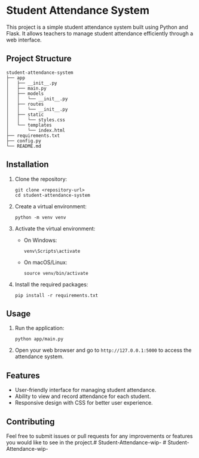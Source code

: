 # Student Attendance System

This project is a simple student attendance system built using Python and Flask. It allows teachers to manage student attendance efficiently through a web interface.

## Project Structure

```
student-attendance-system
├── app
│   ├── __init__.py
│   ├── main.py
│   ├── models
│   │   └── __init__.py
│   ├── routes
│   │   └── __init__.py
│   ├── static
│   │   └── styles.css
│   └── templates
│       └── index.html
├── requirements.txt
├── config.py
└── README.md
```

## Installation

1. Clone the repository:
   ```
   git clone <repository-url>
   cd student-attendance-system
   ```

2. Create a virtual environment:
   ```
   python -m venv venv
   ```

3. Activate the virtual environment:
   - On Windows:
     ```
     venv\Scripts\activate
     ```
   - On macOS/Linux:
     ```
     source venv/bin/activate
     ```

4. Install the required packages:
   ```
   pip install -r requirements.txt
   ```

## Usage

1. Run the application:
   ```
   python app/main.py
   ```

2. Open your web browser and go to `http://127.0.0.1:5000` to access the attendance system.

## Features

- User-friendly interface for managing student attendance.
- Ability to view and record attendance for each student.
- Responsive design with CSS for better user experience.

## Contributing

Feel free to submit issues or pull requests for any improvements or features you would like to see in the project.#   S t u d e n t - A t t e n d a n c e - w i p -  
 #   S t u d e n t - A t t e n d a n c e - w i p -  
 